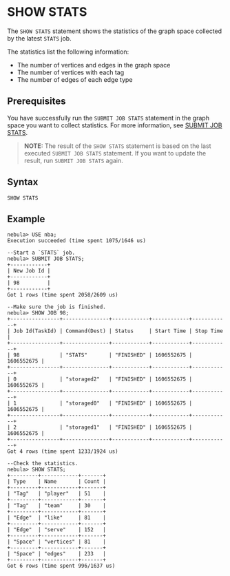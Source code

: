 # SHOW STATS

The `SHOW STATS` statement shows the statistics of the graph space collected by the latest `STATS` job.

The statistics list the following information:

* The number of vertices and edges in the graph space
* The number of vertices with each tag
* The number of edges of each edge type

## Prerequisites

You have successfully run the `SUBMIT JOB STATS` statement in the graph space you want to collect statistics. For more information, see [SUBMIT JOB STATS](../../18.operation-and-maintenance-statements/4.job-statements.md).

>**NOTE:** The result of the `SHOW STATS` statement is based on the last executed `SUBMIT JOB STATS` statement. If you want to update the result, run `SUBMIT JOB STATS` again.

## Syntax

```ngql
SHOW STATS
```

## Example

```ngql
nebula> USE nba;
Execution succeeded (time spent 1075/1646 us)

--Start a `STATS` job.
nebula> SUBMIT JOB STATS;
+------------+
| New Job Id |
+------------+
| 98         |
+------------+
Got 1 rows (time spent 2058/2609 us)

--Make sure the job is finished.
nebula> SHOW JOB 98;
+----------------+---------------+------------+------------+------------+
| Job Id(TaskId) | Command(Dest) | Status     | Start Time | Stop Time  |
+----------------+---------------+------------+------------+------------+
| 98             | "STATS"       | "FINISHED" | 1606552675 | 1606552675 |
+----------------+---------------+------------+------------+------------+
| 0              | "storaged2"   | "FINISHED" | 1606552675 | 1606552675 |
+----------------+---------------+------------+------------+------------+
| 1              | "storaged0"   | "FINISHED" | 1606552675 | 1606552675 |
+----------------+---------------+------------+------------+------------+
| 2              | "storaged1"   | "FINISHED" | 1606552675 | 1606552675 |
+----------------+---------------+------------+------------+------------+
Got 4 rows (time spent 1233/1924 us)

--Check the statistics.
nebula> SHOW STATS;
+---------+------------+-------+
| Type    | Name       | Count |
+---------+------------+-------+
| "Tag"   | "player"   | 51    |
+---------+------------+-------+
| "Tag"   | "team"     | 30    |
+---------+------------+-------+
| "Edge"  | "like"     | 81    |
+---------+------------+-------+
| "Edge"  | "serve"    | 152   |
+---------+------------+-------+
| "Space" | "vertices" | 81    |
+---------+------------+-------+
| "Space" | "edges"    | 233   |
+---------+------------+-------+
Got 6 rows (time spent 996/1637 us)
```
